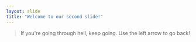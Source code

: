 ```yaml
---
layout: slide
title: "Welcome to our second slide!"
---
```

> If you're going through hell, keep going.
Use the left arrow to go back!
